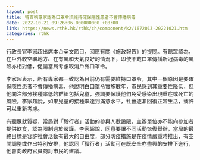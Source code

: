 ```yaml
---
layout: post
title: 特首稱專家認為口罩令須維持確保隱性患者不會傳播病毒
date: 2022-10-21 09:26:06.000000000 +08:00
link: https://news.rthk.hk/rthk/ch/component/k2/1672013-20221021.htm
categories: rthk
---
```


行政長官李家超出席本台英文節目，回應有關《施政報告》的提問。有聽眾認為，在戶外較空曠地方、在有風和天氣良好的情況下，即使不戴口罩傳播新冠病毒的風險亦相對低，促請當局考慮取消戶外口罩令。

李家超表示，所有專家都一致認為目前仍有需要維持口罩令，其中一個原因是要確保隱性患者不會傳播病毒，他說明白口罩令實施數年，市民感到其重要性降低，但他關注部分接種率低的群組包括兒童，強調要保護他們免受感染出現重症或死亡的風險。李家超說，如果兒童的接種率達到滿意水平，社會逐漸回復正常生活，或許可以重新考慮。

有聽眾就質疑，當局對「毅行者」活動的參與人數設限，主辦單位亦不能向參加者提供飲食，認為限制過於嚴謹。李家超說，同意要讓不同活動恢復舉辦，當局的最終目標是容許社會活動有最大的自由度，部分防疫措施是在疫情嚴重時推出，有空間調整或作出特別安排，他認同「毅行者」活動可在既安全亦盡興的安排下進行，他會向政府官員商討市民的建議。
